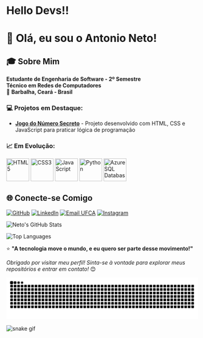 # Hello Devs!!
# 👋 Olá, eu sou o Antonio Neto!

## 🎓 Sobre Mim

**Estudante de Engenharia de Software - 2º Semestre**  
**Técnico em Redes de Computadores**  
📍 **Barbalha, Ceará - Brasil**

### 💻 Projetos em Destaque:
- **[Jogo do Número Secreto](https://github.com/netoo-444/jogo-do-numero-secreto)** - Projeto desenvolvido com HTML, CSS e JavaScript para praticar lógica de programação

### 📈 Em Evolução:
<img src="https://cdn.jsdelivr.net/gh/devicons/devicon@latest/icons/html5/html5-plain-wordmark.svg" width="60" height="60" title="HTML5" /> <img src="https://cdn.jsdelivr.net/gh/devicons/devicon@latest/icons/css3/css3-plain-wordmark.svg" width="60" height="60" title="CSS3" /> <img src="https://cdn.jsdelivr.net/gh/devicons/devicon@latest/icons/javascript/javascript-original.svg" width="60" height="60" title="JavaScript" />
<img src="https://cdn.jsdelivr.net/gh/devicons/devicon@latest/icons/python/python-original.svg" width="60" height="60" title="Python" /> <img src="https://cdn.jsdelivr.net/gh/devicons/devicon@latest/icons/azuresqldatabase/azuresqldatabase-original.svg" width="60" height="60" title="Azure SQL Database" /></div>


## 🌐 Conecte-se Comigo

[![GitHub](https://img.shields.io/badge/GitHub-100000?style=for-the-badge&logo=github&logoColor=white)](https://github.com/netoo-444)
[![LinkedIn](https://img.shields.io/badge/LinkedIn-0077B5?style=for-the-badge&logo=linkedin&logoColor=white)](https://www.linkedin.com/in/antonio-neto-381456213/?isSelfProfile=true)
[![Email UFCA](https://img.shields.io/badge/Email_Acadêmico-0055A4?style=for-the-badge&logo=gmail&logoColor=white)](mailto:neto.luz@aluno.ufca.edu.br)
[![Instagram](https://img.shields.io/badge/Instagram-E4405F?style=for-the-badge&logo=instagram&logoColor=white)](https://instagram.com/ant_net0)


![Neto's GitHub Stats](https://github-readme-stats.vercel.app/api?username=netoo-444&show_icons=true&theme=radical)

![Top Languages](https://github-readme-stats.vercel.app/api/top-langs/?username=netoo-444&layout=compact&theme=radical)



⭐ **"A tecnologia move o mundo, e eu quero ser parte desse movimento!"**

*Obrigado por visitar meu perfil! Sinta-se à vontade para explorar meus repositórios e entrar em contato!* 😊

![Snake animation](https://github.com/netoo-444/netoo-444/blob/output/github-contribution-grid-snake.svg)



![snake gif](https://github.com/netoo-444/netoo-444/blob/output/github-contribution-grid-snake.gif)



